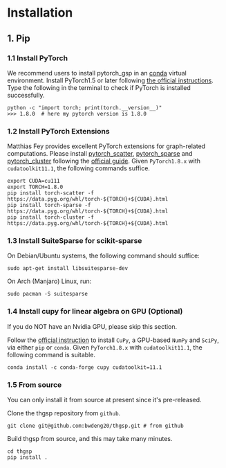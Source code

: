 # Installation

## 1. Pip

### 1.1 Install PyTorch

We recommend users to install pytorch_gsp in an [conda](https://conda.io/docs/user-guide/install/index.html/)
virtual environment. Install PyTorch1.5 or later following [the official instructions](https://pytorch.org/). Type the
following in the terminal to check if PyTorch is installed successfully.

```
python -c "import torch; print(torch.__version__)"
>>> 1.8.0  # here my pytorch version is 1.8.0 
```

### 1.2 Install PyTorch Extensions

Matthias Fey provides excellent PyTorch extensions for graph-related computations. Please install
[pytorch_scatter](https://github.com/rusty1s/pytorch_scatter),
[pytorch_sparse](https://github.com/rusty1s/pytorch_sparse) and
[pytorch_cluster](https://github.com/rusty1s/pytorch_cluster) following the
[official guide](https://pytorch-geometric.readthedocs.io/en/latest/notes/installation.html). Given `PyTorch1.8.x`
with `cudatoolkit11.1`, the following commands suffice.

```
export CUDA=cu111
export TORCH=1.8.0
pip install torch-scatter -f https://data.pyg.org/whl/torch-${TORCH}+${CUDA}.html
pip install torch-sparse -f https://data.pyg.org/whl/torch-${TORCH}+${CUDA}.html
pip install torch-cluster -f https://data.pyg.org/whl/torch-${TORCH}+${CUDA}.html
```

### 1.3 Install SuiteSparse for scikit-sparse

On Debian/Ubuntu systems, the following command should suffice:

```
sudo apt-get install libsuitesparse-dev
```

On Arch (Manjaro) Linux, run:

```
sudo pacman -S suitesparse
```

### 1.4 Install cupy for linear algebra on GPU (Optional)

If you do NOT have an Nvidia GPU, please skip this section.

Follow the [official instruction](https://docs.cupy.dev/en/stable/install.html) to install
`CuPy`, a GPU-based `NumPy` and `SciPy`, via either `pip` or `conda`. Given `PyTorch1.8.x` with `cudatoolkit11.1`, 
the following command is suitable.

```
conda install -c conda-forge cupy cudatoolkit=11.1
```

### 1.5 From source

You can only install it from source at present since it's pre-released.

Clone the thgsp repository from  `github`.

```
git clone git@github.com:bwdeng20/thgsp.git # from github
```

Build thgsp from source, and this may take many minutes.

```
cd thgsp
pip install .
```